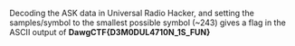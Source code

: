 Decoding the ASK data in Universal Radio Hacker, and setting the samples/symbol to the smallest possible symbol (~243) gives a flag in the ASCII output of **DawgCTF{D3M0DUL4710N_1S_FUN}**
